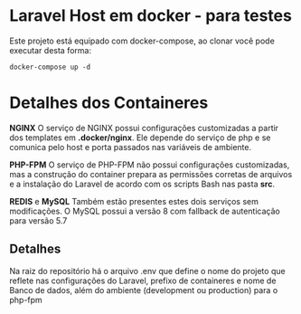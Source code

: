 # Laravel Host em docker - para testes

Este projeto está equipado com docker-compose, ao clonar você pode executar desta forma:

`docker-compose up -d`

# Detalhes dos Containeres

**NGINX**
O serviço de NGINX possui configurações customizadas a partir dos templates em **.docker/nginx**.
Ele depende do serviço de php e se comunica pelo host e porta passados nas variáveis de ambiente.

**PHP-FPM**
O serviço de PHP-FPM não possui configurações customizadas, mas a construção do container prepara as permissões corretas de arquivos e a instalação do Laravel de acordo com os scripts Bash nas pasta **src**.

**REDIS** e **MySQL**
Também estão presentes estes dois serviços sem modificações. O MySQL possui a versão 8 com fallback de autenticação para versão 5.7


## Detalhes

Na raiz do repositório há o arquivo .env que define o nome do projeto que reflete nas configurações do Laravel, prefixo de containeres e nome de Banco de dados, além do ambiente (development ou production) para o php-fpm